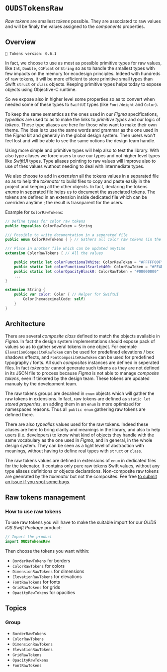 # ``OUDSTokensRaw``

_Raw tokens_ are smallest _tokens_ possible. They are associated to raw values and will be finaly the values assigned to the _components_ properties.

## Overview

<!-- NOTE: Do not forget to update tokens version -->
```
🧱 Tokens version: 0.6.1
```

In fact, we choose to use as most as possible primitive types for raw values, like `Int`, `Double`, `CGFloat` or `String` so as to handle the smallest types with few impacts on the memory for ecodesign principles. Indeed with hundreds of raw tokens, it will be more efficient to store primitive small types than Swift `struct` or `class` objects. Keeping primitive types helps today to expose objects using Objective-C runtime.

So we expose also in higher level some properties so as to convert when needed some of these types to `SwiftUI` types (like `Font.Weight` and `Color`).

To keep the same semantics as the ones used in our *Figma* specifications, _typealias_ are used to as to make the links to _primitive types_ and our logic of _tokens_. These type aliases are here for those who want to make their own theme. The idea is to use the same words and grammar as the one used in the *Figma* kit and generaly in the global design system. Then users won't feel lost and will be able to see the same notions the design team handle.

Using more simple and primitive types will help also to test the library. With also type aliases we force users to use our types and not higher level types like _SwiftUI_ types. Type aliases pointing to raw values will improve also to use of thes values wuthout needing to deal with intermediate types.

We also choose to add in _extension_ all the tokens values in a separated file so as to help the *tokenator* to build files to copy and paste easily in the project and keeping all the other objects. In fact, declaring the tokens *enums* in seperated file helps us to document the associated tokens. The tokens are defined in an extension inside dedicated file which can be overriden anytime ; the result is trasnparent for the users.

Example for ``ColorRawTokens``:

```swift
// Define types for color raw tokens
public typealias ColorRawToken = String

/// Possible to write documentation in a seperated file
public enum ColorRawTokens { } // Gathers all color raw tokens (in the end, in dedicated file)

/// Place in another file which can be updated anytime
extension ColorRawTokens { // All the values

    public static let colorFunctionalWhite: ColorRawToken = "#FFFFF00F"
    public static let colorFunctionalScarlet400: ColorRawToken = "#FF4D4E00"
    public static let colorOpacityBlack0: ColorRawToken = "#00000000"
    ...
}

extension String {
    public var color: Color { // Helper for SwiftUI
        Color(hexadecimalCode: self)
    }
}
```

## Architecture

There are several _composite class_ defined to match the objects available in *Figma*.
In fact the design system implementations should expose pack of values so as to gather several tokens in one object. For exemple ``ElevationCompositeRawToken`` can be used for predefined elevations / box shadows effects, and ``FontCompositeRawToken`` can be used for predefined typography / fonts.
All such *composites* instances are defined in seperated files. In fact *tokenator* cannot generate such tokens as they are not defined in its JSON file to process because *Figma* is not able to manage *composite tokens*, even if tinkered by the design team. These tokens are updated manualy by the development team.

The raw tokens groups are decalred in `enum` objects which will gather the raw tokens in extensions.
In fact, raw tokens are defined as `static let` _stored properties_, an adding them in an `enum` is more optimized for namespaces reasons. Thus all `public enum` gathering raw tokens are defined there.

There are also *typealias* values used for the raw tokens.
Indeed these aliases are here to bring clarity and meanings in the library, and also to help users (i.e. developers) to know what kind of objects they handle with the same vocabulary as the one used in *Figma*, and in general, in the whole design system. They can be seen as a light level of abstraction with meanings, without having to define real types with `struct` or `class`.

The raw tokens values are defined in extensions of `enum` in dedicated files for the tokenator. It contains only pure raw tokens Swift values, without any type aliases definitions or objects declarations. Non-composite raw tokens are geenrated by the *tokenator* but not the composites. Fee free [to submit an issue if you spot some bugs](https://github.com/Orange-OpenSource/ouds-ios/issues/new?template=token_update.yml).

## Raw tokens management

### How to use raw tokens

To use raw tokens you will have to make the suitable import for our _OUDS iOS Swift Package_ product:

```swift
// Import the product
import OUDSTokensRaw
```

Then choose the tokens you want within:
* ``BorderRawTokens`` for borders
* ``ColorRawTokens`` for colors
* ``DimensionRawTokens`` for dimensions
* ``ElevationRawTokens`` for elevations
* ``FontRawTokens`` for fonts
* ``GridRawTokens`` for grids
* ``OpacityRawTokens`` for opacities

## Topics

### Group

- ``BorderRawTokens``
- ``ColorRawTokens``
- ``DimensionRawTokens``
- ``ElevationRawTokens``
- ``GridRawTokens``
- ``OpacityRawTokens``
- ``FontRawTokens``
